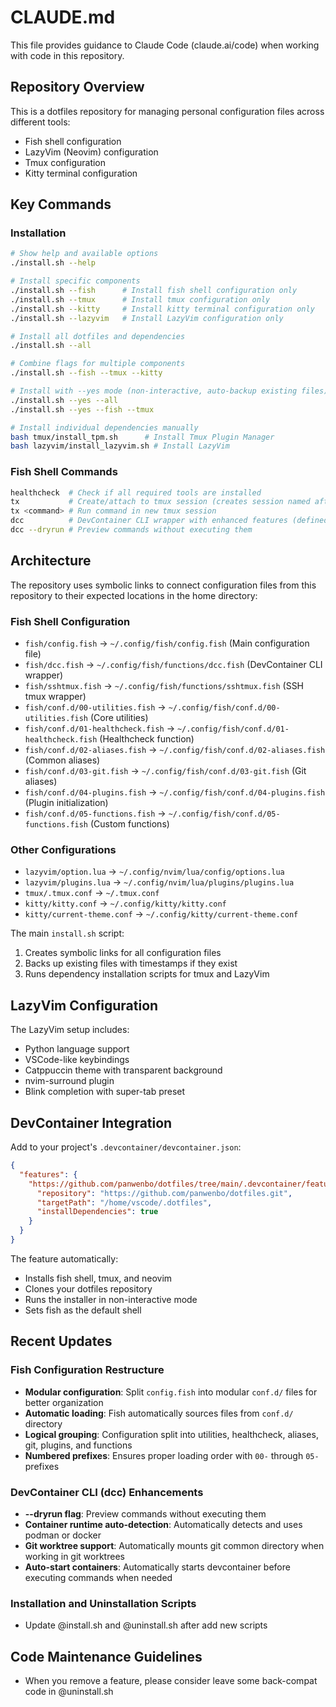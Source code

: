 # CLAUDE.md

This file provides guidance to Claude Code (claude.ai/code) when working with code in this repository.

## Repository Overview

This is a dotfiles repository for managing personal configuration files across different tools:
- Fish shell configuration
- LazyVim (Neovim) configuration
- Tmux configuration
- Kitty terminal configuration

## Key Commands

### Installation
```bash
# Show help and available options
./install.sh --help

# Install specific components
./install.sh --fish      # Install fish shell configuration only
./install.sh --tmux      # Install tmux configuration only
./install.sh --kitty     # Install kitty terminal configuration only
./install.sh --lazyvim   # Install LazyVim configuration only

# Install all dotfiles and dependencies
./install.sh --all

# Combine flags for multiple components
./install.sh --fish --tmux --kitty

# Install with --yes mode (non-interactive, auto-backup existing files)
./install.sh --yes --all
./install.sh --yes --fish --tmux

# Install individual dependencies manually
bash tmux/install_tpm.sh      # Install Tmux Plugin Manager
bash lazyvim/install_lazyvim.sh # Install LazyVim
```

### Fish Shell Commands
```bash
healthcheck  # Check if all required tools are installed
tx           # Create/attach to tmux session (creates session named after current directory if no args)
tx <command> # Run command in new tmux session
dcc          # DevContainer CLI wrapper with enhanced features (defined in fish/dcc.fish)
dcc --dryrun # Preview commands without executing them
```

## Architecture

The repository uses symbolic links to connect configuration files from this repository to their expected locations in the home directory:

### Fish Shell Configuration
- `fish/config.fish` → `~/.config/fish/config.fish` (Main configuration file)
- `fish/dcc.fish` → `~/.config/fish/functions/dcc.fish` (DevContainer CLI wrapper)
- `fish/sshtmux.fish` → `~/.config/fish/functions/sshtmux.fish` (SSH tmux wrapper)
- `fish/conf.d/00-utilities.fish` → `~/.config/fish/conf.d/00-utilities.fish` (Core utilities)
- `fish/conf.d/01-healthcheck.fish` → `~/.config/fish/conf.d/01-healthcheck.fish` (Healthcheck function)
- `fish/conf.d/02-aliases.fish` → `~/.config/fish/conf.d/02-aliases.fish` (Common aliases)
- `fish/conf.d/03-git.fish` → `~/.config/fish/conf.d/03-git.fish` (Git aliases)
- `fish/conf.d/04-plugins.fish` → `~/.config/fish/conf.d/04-plugins.fish` (Plugin initialization)
- `fish/conf.d/05-functions.fish` → `~/.config/fish/conf.d/05-functions.fish` (Custom functions)

### Other Configurations
- `lazyvim/option.lua` → `~/.config/nvim/lua/config/options.lua`
- `lazyvim/plugins.lua` → `~/.config/nvim/lua/plugins/plugins.lua`
- `tmux/.tmux.conf` → `~/.tmux.conf`
- `kitty/kitty.conf` → `~/.config/kitty/kitty.conf`
- `kitty/current-theme.conf` → `~/.config/kitty/current-theme.conf`

The main `install.sh` script:
1. Creates symbolic links for all configuration files
2. Backs up existing files with timestamps if they exist
3. Runs dependency installation scripts for tmux and LazyVim

## LazyVim Configuration

The LazyVim setup includes:
- Python language support
- VSCode-like keybindings
- Catppuccin theme with transparent background
- nvim-surround plugin
- Blink completion with super-tab preset

## DevContainer Integration

Add to your project's `.devcontainer/devcontainer.json`:

```json
{
  "features": {
    "https://github.com/panwenbo/dotfiles/tree/main/.devcontainer/features/dotfiles": {
      "repository": "https://github.com/panwenbo/dotfiles.git",
      "targetPath": "/home/vscode/.dotfiles",
      "installDependencies": true
    }
  }
}
```

The feature automatically:
- Installs fish shell, tmux, and neovim
- Clones your dotfiles repository
- Runs the installer in non-interactive mode
- Sets fish as the default shell

## Recent Updates

### Fish Configuration Restructure
- **Modular configuration**: Split `config.fish` into modular `conf.d/` files for better organization
- **Automatic loading**: Fish automatically sources files from `conf.d/` directory
- **Logical grouping**: Configuration split into utilities, healthcheck, aliases, git, plugins, and functions
- **Numbered prefixes**: Ensures proper loading order with `00-` through `05-` prefixes

### DevContainer CLI (dcc) Enhancements
- **--dryrun flag**: Preview commands without executing them
- **Container runtime auto-detection**: Automatically detects and uses podman or docker
- **Git worktree support**: Automatically mounts git common directory when working in git worktrees
- **Auto-start containers**: Automatically starts devcontainer before executing commands when needed

### Installation and Uninstallation Scripts
- Update @install.sh and @uninstall.sh after add new scripts

## Code Maintenance Guidelines
- When you remove a feature, please consider leave some back-compat code in @uninstall.sh 
